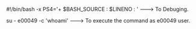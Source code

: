 #!/bin/bash -x PS4='+ $BASH_SOURCE : $LINENO : ' ---> To Debuging. 

su - e00049 -c 'whoami'  ---> To execute the command as e00049 user. 


